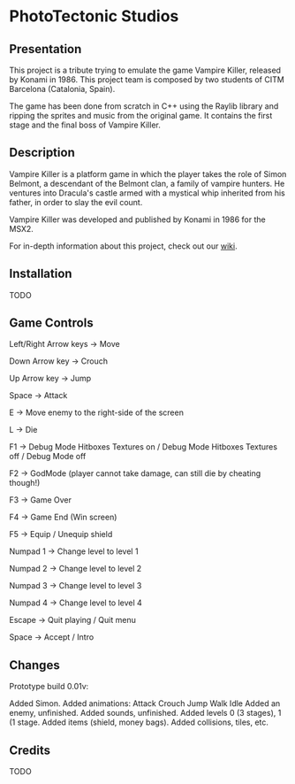 # PhotoTectonic Studios
## Presentation
This project is a tribute trying to emulate the game Vampire Killer, released by Konami in 1986. This project team is composed by two students of CITM Barcelona (Catalonia, Spain).

The game has been done from scratch in C++ using the Raylib library and ripping the sprites and music from the original game. It contains the first stage and the final boss of Vampire Killer.

## Description
Vampire Killer is a platform game in which the player takes the role of Simon Belmont, a descendant of the Belmont clan, a family of vampire hunters. He ventures into Dracula's castle armed with a mystical whip inherited from his father, in order to slay the evil count.

Vampire Killer was developed and published by Konami in 1986 for the MSX2.

For in-depth information about this project, check out our [wiki](https://github.com/MrVulture33/PhotoTectonic-Studios/wiki).

## Installation
TODO

## Game Controls
Left/Right Arrow keys -> Move

Down Arrow key -> Crouch

Up Arrow key -> Jump

Space -> Attack

E -> Move enemy to the right-side of the screen

L -> Die

F1 -> Debug Mode Hitboxes Textures on / Debug Mode Hitboxes Textures off / Debug Mode off

F2 -> GodMode (player cannot take damage, can still die by cheating though!)

F3 -> Game Over

F4 -> Game End (Win screen)

F5 -> Equip / Unequip shield

Numpad 1 -> Change level to level 1

Numpad 2 -> Change level to level 2

Numpad 3 -> Change level to level 3

Numpad 4 -> Change level to level 4

Escape -> Quit playing / Quit menu

Space -> Accept / Intro

## Changes
Prototype build 0.01v:

Added Simon.
Added animations:
Attack
Crouch
Jump
Walk
Idle
Added an enemy, unfinished.
Added sounds, unfinished.
Added levels 0 (3 stages), 1 (1 stage.
Added items (shield, money bags).
Added collisions, tiles, etc.

## Credits
TODO
